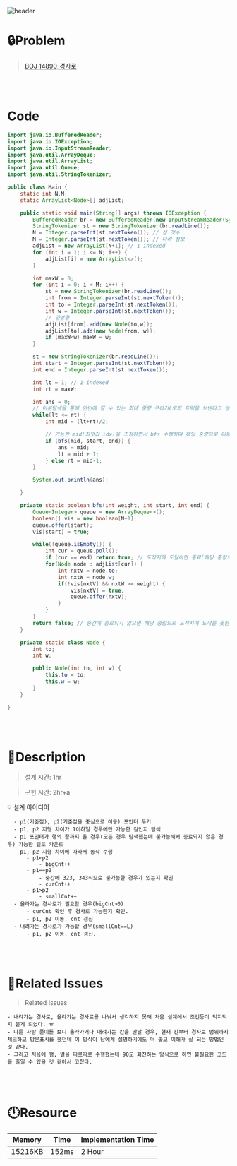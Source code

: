 ![header](https://capsule-render.vercel.app/api?type=waving&height=200&color=0:B2E6FF,100:FFB2D6&text=BOJ%2014890&fontColor=FFFFFF&fontAlign=80&fontAlignY=35&fontSize=50)

# **🔒Problem**

> [BOJ 14890_경사로](https://www.acmicpc.net/problem/14890)

<br>
<br>

# **Code**

```java
import java.io.BufferedReader;
import java.io.IOException;
import java.io.InputStreamReader;
import java.util.ArrayDeque;
import java.util.ArrayList;
import java.util.Queue;
import java.util.StringTokenizer;

public class Main {
    static int N,M;
    static ArrayList<Node>[] adjList;

    public static void main(String[] args) throws IOException {
        BufferedReader br = new BufferedReader(new InputStreamReader(System.in));
        StringTokenizer st = new StringTokenizer(br.readLine());
        N = Integer.parseInt(st.nextToken()); // 섬 갯수
        M = Integer.parseInt(st.nextToken()); // 다리 정보
        adjList = new ArrayList[N+1]; // 1-indexed
        for (int i = 1; i <= N; i++) {
            adjList[i] = new ArrayList<>();
        }

        int maxW = 0;
        for (int i = 0; i < M; i++) {
            st = new StringTokenizer(br.readLine());
            int from = Integer.parseInt(st.nextToken());
            int to = Integer.parseInt(st.nextToken());
            int w = Integer.parseInt(st.nextToken());
            // 양방향
            adjList[from].add(new Node(to,w));
            adjList[to].add(new Node(from, w));
            if (maxW<w) maxW = w;
        }

        st = new StringTokenizer(br.readLine());
        int start = Integer.parseInt(st.nextToken());
        int end = Integer.parseInt(st.nextToken());

        int lt = 1; // 1-indexed
        int rt = maxW;

        int ans = 0;
        // 이분탐색을 통해 한번에 갈 수 있는 최대 중량 구하기(모의 트럭을 보낸다고 생각)
        while(lt <= rt) {
            int mid = (lt+rt)/2;

            // 가능한 mid(최댓값 idx)을 조정하면서 bfs 수행하며 해당 중량으로 이동할 수 있는지 확인
            if (bfs(mid, start, end)) {
                ans = mid;
                lt = mid + 1;
            } else rt = mid-1;
        }

        System.out.println(ans);

    }

    private static boolean bfs(int weight, int start, int end) {
        Queue<Integer> queue = new ArrayDeque<>();
        boolean[] vis = new boolean[N+1];
        queue.offer(start);
        vis[start] = true;

        while(!queue.isEmpty()) {
            int cur = queue.poll();
            if (cur == end) return true; // 도착지에 도달하면 종료(해당 중량으로 이동 가능)
            for(Node node : adjList[cur]) {
                int nxtV = node.to;
                int nxtW = node.w;
                if(!vis[nxtV] && nxtW >= weight) {
                    vis[nxtV] = true;
                    queue.offer(nxtV);
                }
            }
        }
        return false; // 중간에 종료되지 않으면 해당 중량으로 도착지에 도착을 못한다는 뜻이므로 false 리턴
    }

    private static class Node {
        int to;
        int w;

        public Node(int to, int w) {
            this.to = to;
            this.w = w;
        }
    }

}
```

<br>
<br>

# **🔑Description**

> 설계 시간: 1hr

> 구현 시간: 2hr+a
<aside>
💡 설계 아이디어

      - p1(기준점), p2(기준점을 중심으로 이동) 포인터 두기
      - p1, p2 지형 차이가 1이하일 경우에만 가능한 길인지 탐색
      - p1 포인터가 행의 끝까지 올 경우(모든 경우 탐색했는데 불가능해서 종료되지 않은 경우) 가능한 길로 카운트
      - p1, p2 지형 차이에 따라서 동작 수행
          - p1<p2
              - bigCnt++
          - p1==p2
              - 중간에 323, 343식으로 불가능한 경우가 있는지 확인
              - curCnt++
          - p1>p2
              - smallCnt++
      - 올라가는 경사로가 필요할 경우(bigCnt>0)
          - curCnt 확인 후 경사로 가능한지 확인.
          - p1, p2 이동. cnt 갱신
      - 내려가는 경사로가 가능할 경우(smallCnt==L)
          - p1, p2 이동. cnt 갱신.

</aside>

<br>
<br>

# **📑Related Issues**

> Related Issues
<aside>

    - 내려가는 경사로, 올라가는 경사로를 나눠서 생각하지 못해 처음 설계에서 조건등이 덕지덕지 붙게 되었다. ㅠ
    - 다른 사람 풀이를 보니 올라가거나 내려가는 칸을 만날 경우, 현재 칸부터 경사로 범위까지 체크하고 방문표시를 했던데 이 방식이 남에게 설명하기에도 더 좋고 이해가 잘 되는 방법인 것 같다. 
    - 그리고 처음에 행, 열을 따로따로 수행했는데 90도 회전하는 방식으로 하면 불필요한 코드를 줄일 수 있을 것 같아서 고쳤다.

</aside>

<br>
<br>

# **🕛Resource**

| Memory | Time  | Implementation Time |
| -- |-------|---------------------|
| 15216KB | 152ms | 2 Hour  |
